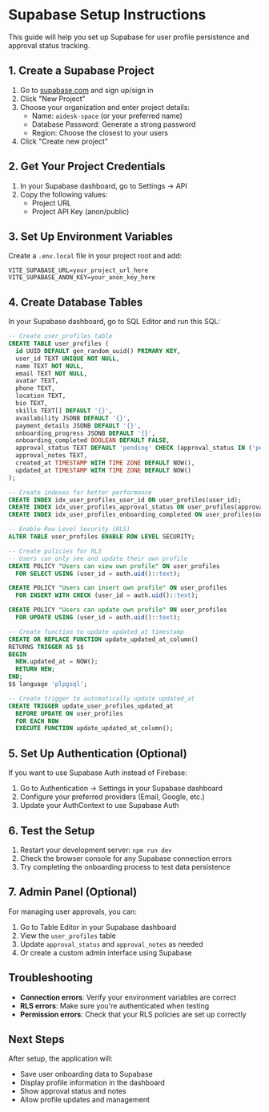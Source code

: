 # Supabase Setup Instructions

This guide will help you set up Supabase for user profile persistence and approval status tracking.

## 1. Create a Supabase Project

1. Go to [supabase.com](https://supabase.com) and sign up/sign in
2. Click "New Project"
3. Choose your organization and enter project details:
   - Name: `aidesk-space` (or your preferred name)
   - Database Password: Generate a strong password
   - Region: Choose the closest to your users
4. Click "Create new project"

## 2. Get Your Project Credentials

1. In your Supabase dashboard, go to Settings → API
2. Copy the following values:
   - Project URL
   - Project API Key (anon/public)

## 3. Set Up Environment Variables

Create a `.env.local` file in your project root and add:

```env
VITE_SUPABASE_URL=your_project_url_here
VITE_SUPABASE_ANON_KEY=your_anon_key_here
```

## 4. Create Database Tables

In your Supabase dashboard, go to SQL Editor and run this SQL:

```sql
-- Create user_profiles table
CREATE TABLE user_profiles (
  id UUID DEFAULT gen_random_uuid() PRIMARY KEY,
  user_id TEXT UNIQUE NOT NULL,
  name TEXT NOT NULL,
  email TEXT NOT NULL,
  avatar TEXT,
  phone TEXT,
  location TEXT,
  bio TEXT,
  skills TEXT[] DEFAULT '{}',
  availability JSONB DEFAULT '{}',
  payment_details JSONB DEFAULT '{}',
  onboarding_progress JSONB DEFAULT '{}',
  onboarding_completed BOOLEAN DEFAULT FALSE,
  approval_status TEXT DEFAULT 'pending' CHECK (approval_status IN ('pending', 'approved', 'rejected', 'under_review')),
  approval_notes TEXT,
  created_at TIMESTAMP WITH TIME ZONE DEFAULT NOW(),
  updated_at TIMESTAMP WITH TIME ZONE DEFAULT NOW()
);

-- Create indexes for better performance
CREATE INDEX idx_user_profiles_user_id ON user_profiles(user_id);
CREATE INDEX idx_user_profiles_approval_status ON user_profiles(approval_status);
CREATE INDEX idx_user_profiles_onboarding_completed ON user_profiles(onboarding_completed);

-- Enable Row Level Security (RLS)
ALTER TABLE user_profiles ENABLE ROW LEVEL SECURITY;

-- Create policies for RLS
-- Users can only see and update their own profile
CREATE POLICY "Users can view own profile" ON user_profiles
  FOR SELECT USING (user_id = auth.uid()::text);

CREATE POLICY "Users can insert own profile" ON user_profiles
  FOR INSERT WITH CHECK (user_id = auth.uid()::text);

CREATE POLICY "Users can update own profile" ON user_profiles
  FOR UPDATE USING (user_id = auth.uid()::text);

-- Create function to update updated_at timestamp
CREATE OR REPLACE FUNCTION update_updated_at_column()
RETURNS TRIGGER AS $$
BEGIN
  NEW.updated_at = NOW();
  RETURN NEW;
END;
$$ language 'plpgsql';

-- Create trigger to automatically update updated_at
CREATE TRIGGER update_user_profiles_updated_at
  BEFORE UPDATE ON user_profiles
  FOR EACH ROW
  EXECUTE FUNCTION update_updated_at_column();
```

## 5. Set Up Authentication (Optional)

If you want to use Supabase Auth instead of Firebase:

1. Go to Authentication → Settings in your Supabase dashboard
2. Configure your preferred providers (Email, Google, etc.)
3. Update your AuthContext to use Supabase Auth

## 6. Test the Setup

1. Restart your development server: `npm run dev`
2. Check the browser console for any Supabase connection errors
3. Try completing the onboarding process to test data persistence

## 7. Admin Panel (Optional)

For managing user approvals, you can:

1. Go to Table Editor in your Supabase dashboard
2. View the `user_profiles` table
3. Update `approval_status` and `approval_notes` as needed
4. Or create a custom admin interface using Supabase

## Troubleshooting

- **Connection errors**: Verify your environment variables are correct
- **RLS errors**: Make sure you're authenticated when testing
- **Permission errors**: Check that your RLS policies are set up correctly

## Next Steps

After setup, the application will:
- Save user onboarding data to Supabase
- Display profile information in the dashboard
- Show approval status and notes
- Allow profile updates and management
